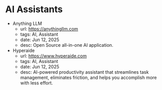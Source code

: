 # AI Assistants

- Anything LLM
  - url: https://anythingllm.com
  - tags: AI, Assistant
  - date: Jun 12, 2025
  - desc: Open Source all-in-one AI application.
- Hyperaide
  - url: https://www.hyperaide.com
  - tags: AI, Assistant
  - date: Jun 12, 2025
  - desc: AI-powered productivity assistant that streamlines task management, eliminates friction, and helps you accomplish more with less effort.